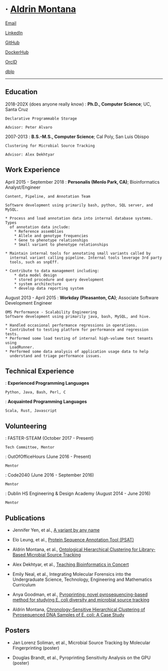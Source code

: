 <!-- Resume template loosely from https://mszep.github.io/pandoc_resume/ -->

# &middot; [Aldrin Montana](http://research.aldrinmontana.com)

[Email](mailto:mail@aldrinmontana.com)

[LinkedIn](https://linkedin.com/in/drinmontana)

[GitHub](https://github.com/drin)

[DockerHub](https://hub.docker.com/u/octalene)

[OrcID](https://orcid.org/0000-0003-2073-4813)

[dblp](https://dblp.org/pers/hd/m/Montana:Aldrin)

---

Education
---------

2018-202X (does anyone really know)
:   **Ph.D., Computer Science**; UC, Santa Cruz

    Declarative Programmable Storage
    
    Advisor: Peter Alvaro

2007-2013
:   **B.S.-M.S., Computer Science**; Cal Poly, San Luis Obispo

    Clustering for Microbial Source Tracking
    
    Advisor: Alex Dekhtyar

Work Experience
---------------

April 2015 - September 2018
:   **Personalis (Menlo Park, CA)**; Bioinformatics Analyst/Engineer

    Content, Pipeline, and Annotation Team

    Software development using primarily bash, python, SQL server, and MySQL.

    * Process and load annotation data into internal database systems. Types
      of annotation data include:
        * Reference assemblies
        * Allele and genotype frequencies
        * Gene to phenotype relationships
        * Small variant to phenotype relationships

    * Maintain internal tools for annotating small variants called by
      internal variant calling pipeline. Internal tools leverage 3rd party
      tools, such as snpEff.

    * Contribute to data management including:
        * data model design
        * stored procedure and query development
        * system architecture
        * develop data reporting system


August 2013 - April 2015
:   **Workday (Pleasanton, CA)**; Associate Software Development Engineer

    OMS Performance - Scalability Engineering
    Software development using primarily java, bash, MySQL, and hive.

    * Handled occasional performance regressions in operations.
    * Contributed to testing platform for performance and regression tests.
    * Performed some load testing of internal high-volume test tenants using
      LoadRunner.
    * Performed some data analysis of application usage data to help
      understand and triage performance issues.

Technical Experience
--------------------

: **Experienced Programming Languages**
    
    Python, Java, Bash, Perl, C

: **Acquainted Programming Languages**

    Scala, Rust, Javascript

Volunteering
------------

: FASTER-STEAM (October 2017 - Present)

    Tech Committee, Mentor

: OutOfOfficeHours (June 2016 - Present)

    Mentor

: Code2040 (June 2016 - September 2016)

    Mentor

: Dublin HS Engineering & Design Academy (August 2014 - June 2016)

    Mentor

Publications
------------

* Jennifer Yen, et al., [A variant by any name][variant-annotation]

* Elo Leung, et al., [Protein Sequence Annotation Tool (PSAT)][psat]

* Aldrin Montana, et al., [Ontological Hierarchical Clustering for Library-Based Microbial Source Tracking][ohclust-2013]

* Alex Dekhtyar, et al., [Teaching Bioinformatics in Concert][teach-bio]

* Emily Neal, et al., Integrating Molecular Forensics into the Undergraduate
Science, Technology, Engineering and Mathematics Curriculum

* Anya Goodman, et al., [Pyroprinting: novel pyrosequencing-based method for studying E. coli
  diversity and microbial source tracking][pyroprinting]

* Aldrin Montana, [Chronology-Sensitive Hierarchical Clustering of Pyrosequenced DNA Samples of E. coli: A Case Study][ohclust-case-study]

Posters
-------

* Jan Lorenz Soliman, et al., Microbial Source Tracking by Molecular Fingerprinting (poster)

* Douglas Brandt, et al., Pyroprinting Sensitivity Analysis on the GPU (poster)


<!-- ----------------------------- -->
<!-- web links -->

<!-- volunteering -->
[faster-steam]: faster-steam.org
[ooohours]: outofofficehours.com
[code2040]: code2040.org
[dhs]: https://www.dublin.k12.ca.us/Page/7141

<!-- publications -->
[variant-annotation]: https://genomemedicine.biomedcentral.com/articles/10.1186/s13073-016-0396-7
[psat]: https://bmcbioinformatics.biomedcentral.com/articles/10.1186/s12859-016-0887-y
[ohclust-2013]: https://ieeexplore.ieee.org/document/6753971
[teach-bio]: https://www.asee.org/documents/conferences/annual/2014/ASEE2014-BestPaper-Zone4.pdf
[pyroprinting]: https://www.fasebj.org/doi/abs/10.1096/fasebj.28.1_supplement.779.8
[ohclust-case-study]: https://ieeexplore.ieee.org/document/6120428
